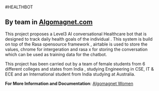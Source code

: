 #HEALTHBOT

## By team in [Algomagnet.com](https://algomagnet.com/)


This project proposes a Level3 AI conversational Healthcare bot that is designed to track daily health goals of the individual  . This system is build on top  of the Rasa  opensource framework , airtable is used to store the values, chrome for intergeration and rasa x for storing the conversation which can be used as training data for the chatbot.

This project has been carried out by a team of  female students  from 6 different colleges and states from India , studying Engineering in CSE, IT & ECE and an International student from India studying at Australia. 



**For More Information and Documentation**: [Algomagnet Women](https://algomagnet.com/rasa.html)
